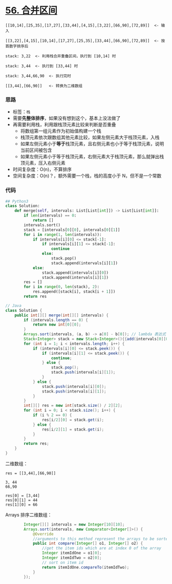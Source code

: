 # [56. 合并区间](https://leetcode-cn.com/problems/merge-intervals/)

<!--! [image-20191225103029602](https://deppwang.oss-cn-beijing.aliyuncs.com/blog/2019-12-25-023029.png)-->

```
[[10,14],[25,35],[17,27],[33,44],[4,15],[3,22],[66,90],[72,89]]  <- 输入

[[3,22],[4,15],[10,14],[17,27],[25,35],[33,44],[66,90],[72,89]]  <- 按首数字排序后

stack: 3,22  <- 利用栈合并重叠区间，执行到 [10,14] 时

stack: 3,44  <- 执行到 [33,44] 时

stack: 3,44,66,90  <- 执行完时

[[3,44],[66,90]]   <- 转换为二维数组
```

### 思路

- 标签：`栈`
- 需要**先整体排序**，如果没有想到这个，基本上没法做了
- 再需要利用栈，利用跟栈顶元素比较来判断是否重叠
  - 将数组第一组元素作为初始值构建一个栈
  - 栈顶元素依次跟数组其他元素比较，如果左侧元素大于栈顶元素，入栈
  - 如果左侧元素小于**等于**栈顶元素，且右侧元素也小于等于栈顶元素，说明当前区间被包含
  - 如果左侧元素小于等于栈顶元素，右侧元素大于栈顶元素，那么就弹出栈顶元素，压入右侧元素
- 时间复杂度：O(n)，不算排序
- 空间复杂度：O(n)？，额外需要一个栈，栈的高度小于 N，但不是一个常数

### 代码

```Python
## Python3
class Solution:
    def merge(self, intervals: List[List[int]]) -> List[List[int]]:
        if len(intervals) == 0:
            return []
        intervals.sort()
        stack = [intervals[0][0], intervals[0][1]]
        for i in range(1, len(intervals)):
            if intervals[i][0] <= stack[-1]:
                if intervals[i][1] <= stack[-1]:
                    continue
                else:
                    stack.pop()
                    stack.append(intervals[i][1])
            else:
                stack.append(intervals[i][0])
                stack.append(intervals[i][1])
        res = []
        for i in range(0, len(stack), 2):
            res.append([stack[i], stack[i + 1]])
        return res
```

```Java
// Java
class Solution {
    public int[][] merge(int[][] intervals) {
        if (intervals.length == 0) {
            return new int[0][0];
        }
        Arrays.sort(intervals, (a, b) -> a[0] - b[0]); // lambda 表达式
        Stack<Integer> stack = new Stack<Integer>(){{add(intervals[0][0]);add(intervals[0][1]);}};
        for (int i = 1; i < intervals.length; i++) {
            if (intervals[i][0] <= stack.peek()) {
                if (intervals[i][1] <= stack.peek()) {
                    continue;
                } else {
                    stack.pop();
                    stack.push(intervals[i][1]);
                }
            } else {
                stack.push(intervals[i][0]);
                stack.push(intervals[i][1]);
            }
        }
        int[][] res = new int[stack.size() / 2][2];
        for (int i = 0; i < stack.size(); i++) {
            if (i % 2 == 0) {
                res[i/2][0] = stack.get(i);
            } else {
                res[i/2][1] = stack.get(i);
            }
        }
        return res;
    }
}
```

二维数组：

```
res = [[3,44],[66,90]]

3, 44
66,90

res[0] = [3,44]
res[0][1] = 44
res[1][0] = 66
```

Arrays 排序二维数组：

```Java
        Integer[][] intervals = new Integer[10][10];
        Arrays.sort(intervals, new Comparator<Integer[]>() {
            @Override
            //arguments to this method represent the arrays to be sorted   
            public int compare(Integer[] o1, Integer[] o2) {
                //get the item ids which are at index 0 of the array
                Integer itemIdOne = o1[0];
                Integer itemIdTwo = o2[0];
                // sort on item id
                return itemIdOne.compareTo(itemIdTwo);
            }
        });
```

